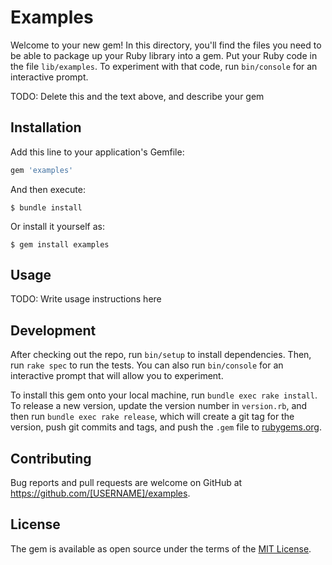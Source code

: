 # Examples

Welcome to your new gem! In this directory, you'll find the files you need to be able to package up your Ruby library into a gem. Put your Ruby code in the file `lib/examples`. To experiment with that code, run `bin/console` for an interactive prompt.

TODO: Delete this and the text above, and describe your gem

## Installation

Add this line to your application's Gemfile:

```ruby
gem 'examples'
```

And then execute:

    $ bundle install

Or install it yourself as:

    $ gem install examples

## Usage

TODO: Write usage instructions here

## Development

After checking out the repo, run `bin/setup` to install dependencies. Then, run `rake spec` to run the tests. You can also run `bin/console` for an interactive prompt that will allow you to experiment.

To install this gem onto your local machine, run `bundle exec rake install`. To release a new version, update the version number in `version.rb`, and then run `bundle exec rake release`, which will create a git tag for the version, push git commits and tags, and push the `.gem` file to [rubygems.org](https://rubygems.org).

## Contributing

Bug reports and pull requests are welcome on GitHub at https://github.com/[USERNAME]/examples.


## License

The gem is available as open source under the terms of the [MIT License](https://opensource.org/licenses/MIT).
